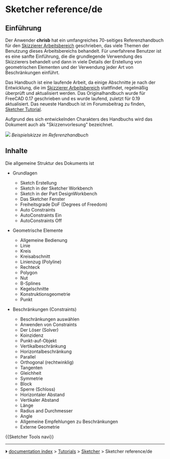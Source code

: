 # Sketcher reference/de
## Einführung

Der Anwender **chrisb** hat ein umfangreiches 70-seitiges Referenzhandbuch für den [Skizzierer Arbeitsbereich](Sketcher_Workbench/de.md) geschrieben, das viele Themen der Benutzung dieses Arbeitsbereichs behandelt. Für unerfahrene Benutzer ist es eine sanfte Einführung, die die grundlegende Verwendung des Skizzierers behandelt und dann in viele Details der Erstellung von geometrischen Elementen und der Verwendung jeder Art von Beschränkungen einführt.

Das Handbuch ist eine laufende Arbeit, da einige Abschnitte je nach der Entwicklung, die im [Skizzierer Arbeitsbereich](Sketcher_Workbench/de.md) stattfindet, regelmäßig überprüft und aktualisiert werden. Das Originalhandbuch wurde für FreeCAD 0.17 geschrieben und es wurde laufend, zuletzt für 0.19 aktualisiert. Das neueste Handbuch ist im Forumsbeitrag zu finden, [Sketcher Tutorial](https://forum.freecadweb.org/viewtopic.php?f=36&t=30104).

Aufgrund des sich entwickelnden Charakters des Handbuchs wird das Dokument auch als \"Skizzenvorlesung\" bezeichnet.

![](images/Sketcher_reference.png ) 
*Beispielskizze im Referenzhandbuch*



## Inhalte

Die allgemeine Struktur des Dokuments ist

-   Grundlagen
    -   Sketch Erstellung
    -   Sketch in der Sketcher Workbench
    -   Sketch in der Part DesignWorkbench
    -   Das Sketcher Fenster
    -   Freiheitsgrade DoF (Degrees of Freedom)
    -   Auto Constraints
    -   AutoConstraints Ein
    -   AutoConstraints Off

-   Geometrische Elemente
    -   Allgemeine Bedienung
    -   Linie
    -   Kreis
    -   Kreisabschnitt
    -   Linienzug (Polyline)
    -   Rechteck
    -   Polygon
    -   Nut
    -   B-Splines
    -   Kegelschnitte
    -   Konstruktionsgeometrie
    -   Punkt

-   Beschränkungen (Constraints)
    -   Beschränkungen auswählen
    -   Anwenden von Constraints
    -   Der Löser (Solver)
    -   Koinzidenz
    -   Punkt-auf-Objekt
    -   Vertikalbeschränkung
    -   Horizontalbeschränkung
    -   Parallel
    -   Orthogonal (rechtwinklig)
    -   Tangenten
    -   Gleichheit
    -   Symmetrie
    -   Block
    -   Sperre (Schloss)
    -   Horizontaler Abstand
    -   Vertikaler Abstand
    -   Länge
    -   Radius and Durchmesser
    -   Angle
    -   Allgemeine Empfehlungen zu Beschränkungen
    -   Externe Geometrie

{{Sketcher Tools navi}}



---
⏵ [documentation index](../README.md) > [Tutorials](Category_Tutorials.md) > [Sketcher](Sketcher_Workbench.md) > Sketcher reference/de
